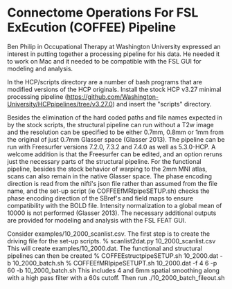 # Connectome Operations For FSL ExEcution (COFFEE) Pipeline  

Ben Philip in Occupational Therapy at Washington University expressed an interest in putting together a processing pipeline for his data.  He needed it to work on Mac and it needed to be compatible with the FSL GUI for modeling and analysis.  

In the HCP/scripts directory are a number of bash programs that are modified versions of the HCP originals. Install the stock HCP v3.27 minimal processing pipeline (https://github.com/Washington-University/HCPpipelines/tree/v3.27.0) and insert the "scripts" directory.

Besides the elimination of the hard coded paths and file names expected in by the stock scripts, the structural pipeline can run without a T2w image and the resolution can be specified to be either 0.7mm, 0.8mm or 1mm from the original of just 0.7mm Glasser space (Glasser 2013).  The pipeline can be run with Freesurfer versions 7.2.0, 7.3.2 and 7.4.0 as well as 5.3.0-HCP.  A welcome addition is that the Freesurfer can be edited, and an option reruns just the necessary parts of the structural pipeline.  For the functional pipeline, besides the stock behavior of warping to the 2mm MNI atlas, scans can also remain in the native Glasser space. The phase encoding direction is read from the nifti's json file rather than assumed from the file name, and the set-up script (ie COFFEEfMRIpipeSETUP.sh) checks the phase encoding direction of the SBref's and field maps to ensure compatibility with the BOLD file. Intensity normalization to a global mean of 10000 is not performed (Glasser 2013). The necessary additional outputs are provided for modeling and analysis with the FSL FEAT GUI.  

Consider examples/10_2000_scanlist.csv. The first step is to create the driving file for the set-up scripts.
% scanlist2dat.py 10_2000_scanlist.csv
This will create examples/10_2000.dat. The functional and structural pipelines can then be created
        % COFFEEstructpipeSETUP.sh 10_2000.dat -b 10_2000_batch.sh
        % COFFEEfMRIpipeSETUPT.sh 10_2000.dat -f 4 6 -p 60 -b 10_2000_batch.sh
This includes 4 and 6mm spatial smoothing along with a high pass filter with a 60s cutoff. Then run
        ./10_2000_batch_fileout.sh
